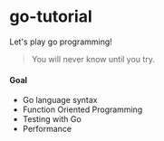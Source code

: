 # go-tutorial


Let's play go programming!




> You will never know until you try.



#### Goal

- Go language syntax
- Function Oriented Programming
- Testing with Go
- Performance
